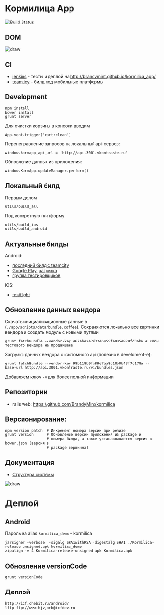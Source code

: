 Кормилица App
=============

[![Build Status](http://jenkins.icfdev.ru/buildStatus/icon?job=kormilica_app)](http://jenkins.icfdev.ru/job/kormilica_app/)


DOM
---

![draw](<img src="https://docs.google.com/drawings/d/1Js4xmqWnLdcpKFa8283te9hpe5K82jmVX5DwOW2A_os/pub?w=895">)



CI
--

* [jenkins](http://jenkins.icfdev.ru/job/kormilica_app/) - тесты и деплой на http://brandymint.github.io/kormilica_app/
* [teamticy](http://teamcity.brandymint.ru/viewType.html?buildTypeId=Kormilica_BuildAndUpload) - билд под мобильные платформы


Development
-----------

    npm install
    bower install
    grunt server

Для очистки корзины в консоли вводим

    App.vent.trigger('cart:clean')

Перенеправление запросов на локальный api-сервер:

    window.kormapp_api_url = 'http://api.3001.vkontraste.ru'

Обновление данных из приложения:

    window.KormApp.updateManager.perform()
    
Локальный билд
--------------

Первым делом

    utils/build_all

Под конкретную платформу

    utils/build_ios
    utils/build_android

Актуальные билды
----------------

Android:

* [последний билд с teamcity](http://icf.chebit.ru/android/Kormilica.apk)
* [Google Play](https://play.google.com/store/apps/details?id=com.brandymint.kormilica), [загрузка](https://play.google.com/apps/publish/?dev_acc=15071385602273245111#ApkPlace:p=com.brandymint.kormilica)
* [группа тестировщиков](https://plus.google.com/communities/111507310547613506785)


iOS:

* [testflight](https://www.testflightapp.com/dashboard/applications/1062985/builds/)

Обновление данных вендора
--------------------------

Скачать инициализационные данные в (`./app/scripts/data/bundle.coffee`). Сохраняются локально все картинки вендора и создать модуль с новыми путями

    grunt fetchBundle --vendor-key 467abe2e7d33e6455fe905e879fd36be # Ключ тестового вендора на продакшене

Загрузка данных вендора с кастомного api (полезно в develoment-е):

    grunt fetchBundle --vendor-key 98b118b9fa89e7aa8c18b0b43f7c178e --base-url http://api.3001.vkontraste.ru/v1/bundles.json

Добавляем ключ `-v` для более полной информации
    
Репозитории
------------

* rails web: https://github.com/BrandyMint/kormilica

Версионирование:
-----------

    npm version patch  # Инкремент номера версии при релизе
    grunt version      # Обновление версии приложения из package и
                       # номера билда, а также устанавливается версия в bower.json (версия в
                       # package первична)

Документация
-----

* [Структура системы](https://docs.google.com/drawings/d/1byyyI0WgBEKYeN7blmk7f2t20GMzyzR1Gl8JfR-ApSk/edit?usp=sharing)

![draw](https://docs.google.com/drawings/d/1byyyI0WgBEKYeN7blmk7f2t20GMzyzR1Gl8JfR-ApSk/pub?w=795&amp;h=372)


Деплой
======

Android
-------

Пароль на alias `kormilica_demo` - kormilica

    jarsigner -verbose  -sigalg SHA1withRSA -digestalg SHA1 ./Kormilica-release-unsigned.apk kormilica_demo
    zipalign -v 4 Kormilica-release-unsigned.apk Kormilica.apk


Обновление versionCode
----------------------

    grunt versionCode


Деплой
------

    http://icf.chebit.ru/android/
    lftp ftp://www:hjv,brb@icfdev.ru
